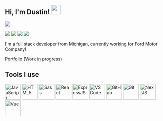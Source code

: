 <h2>Hi, I'm Dustin! <img src="https://emojis.slackmojis.com/emojis/images/1600706728/10521/meow_code.gif?1600706728" width=30/> </h2>

![](https://komarev.com/ghpvc/?username=dustinscode&color=ff69b4&style=flat&label=visitors)

[![](https://img.shields.io/badge/-LinkedIn-0A66C2?logo=LinkedIn&logoColor=white)](https://www.linkedin.com/in/dustycode/)
[![](https://img.shields.io/badge/-Instagram-E4405F?logo=Instagram&logoColor=white)](https://www.instagram.com/dustycode/)
[![](https://img.shields.io/badge/-Twitter-1DA1F2?logo=Twitter&logoColor=white)](https://twitter.com/dustycode)
[![](https://img.shields.io/badge/-Spotify-1DB954?logo=Spotify&logoColor=white)](https://open.spotify.com/user/124360638?si=9392d64bc8ad4ad8)

<p>I'm a full stack developer from Michigan, currently working for Ford Motor Company!</p>

<p><a href="https://dustinscode.github.io/portfolio/">Portfolio</a> (Work in progress)</p>

<h2>Tools I use</h2>

<span>
  <img alt="JavaScript" title="JavaScript" src="https://img.icons8.com/dusk/64/000000/javascript.png" width=50/>
  <img alt="HTML5" title="HTML5" src="https://img.icons8.com/dusk/64/000000/html-5.png" width=50/>
  <img alt="Sass" title="SCSS" src='https://cdn.jsdelivr.net/gh/devicons/devicon/icons/sass/sass-original.svg' width=50/>
  <img alt="React" title="React" src="https://img.icons8.com/dusk/64/000000/react.png" width=50/>
  <img alt="ExpressJS" title="ExpresssJS" src='https://cdn.jsdelivr.net/gh/devicons/devicon/icons/express/express-original.svg' width=50/>
  <img alt="VS Code" title="VS Code" src="https://img.icons8.com/dusk/64/000000/visual-studio-code-2019.png" width=50/>
  <img alt="GitHub" title="GitHub" src="https://img.icons8.com/dusk/64/000000/github.png" width=50/>
  <img alt="Git" title="Git" src='https://cdn.jsdelivr.net/gh/devicons/devicon/icons/git/git-original.svg' width=50/>
  <img alt="NextJS" title="NextJS" src='https://cdn.jsdelivr.net/gh/devicons/devicon/icons/nextjs/nextjs-original.svg' width=50/>
  <img alt="Vue" title="Vue" src='https://cdn.jsdelivr.net/gh/devicons/devicon/icons/vuejs/vuejs-original.svg' width=50/>
</span>


